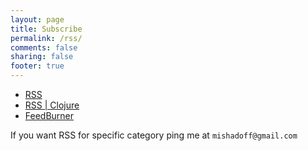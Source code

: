 ```yaml
---
layout: page
title: Subscribe
permalink: /rss/
comments: false
sharing: false
footer: true
---
```


* [RSS](/atom.xml)
* [RSS | Clojure](/blog/categories/clojure/atom.xml)
* [FeedBurner](http://feeds.feedburner.com/mishadoff)

If you want RSS for specific category ping me at `mishadoff@gmail.com`

